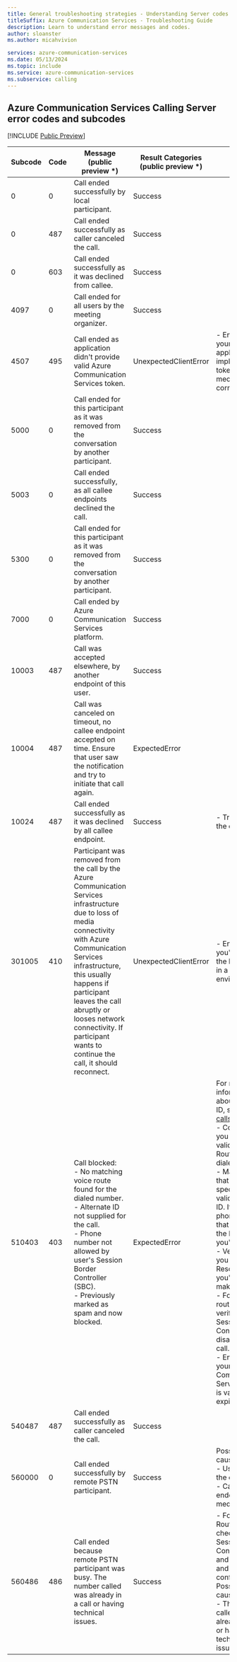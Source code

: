 ```yaml
---
title: General troubleshooting strategies - Understanding Server codes and subcodes
titleSuffix: Azure Communication Services - Troubleshooting Guide
description: Learn to understand error messages and codes.
author: sloanster
ms.author: micahvivion

services: azure-communication-services
ms.date: 05/13/2024
ms.topic: include
ms.service: azure-communication-services
ms.subservice: calling
---
```


## Azure Communication Services Calling Server error codes and subcodes

[!INCLUDE [Public Preview](../../../../../includes/public-preview-include-document.md)]

| Subcode | Code | Message  (public preview *) | Result Categories (public preview *) | Advice |
|---------|------|---------|--------------------------------------|--------|
| 0 | 0 | Call ended successfully by local participant. | Success | |
| 0 | 487 | Call ended successfully as caller canceled the call. | Success | |
| 0 | 603 | Call ended successfully as it was declined from callee. | Success | |
| 4097 | 0 | Call ended for all users by the meeting organizer. | Success | |
| 4507 | 495 | Call ended as application didn't provide valid Azure Communication Services token. | UnexpectedClientError |- Ensure that your application implements token refresh mechanism correctly. |
| 5000 | 0 | Call ended for this participant as it was removed from the conversation by another participant. | Success | |
| 5003 | 0 | Call ended successfully, as all callee endpoints declined the call. | Success | |
| 5300 | 0 | Call ended for this participant as it was removed from the conversation by another participant. | Success | |
| 7000 | 0 | Call ended by Azure Communication Services platform. | Success | |
| 10003 | 487 | Call was accepted elsewhere, by another endpoint of this user. | Success | |
| 10004 | 487 | Call was canceled on timeout, no callee endpoint accepted on time. Ensure that user saw the notification and try to initiate that call again. | ExpectedError | |
| 10024 | 487 | Call ended successfully as it was declined by all callee endpoint. | Success | - Try to place the call again. |
| 301005 | 410 | Participant was removed from the call by the Azure Communication Services infrastructure due to loss of media connectivity with Azure Communication Services infrastructure, this usually happens if participant leaves the call abruptly or looses network connectivity. If participant wants to continue the call, it should reconnect. | UnexpectedClientError | - Ensure that you're using the latest SDK in a supported environment.<br> |
| 510403 | 403 | Call blocked:<br/> - No matching voice route found for the dialed number.<br/> - Alternate ID not supplied for the call.<br/> - Phone number not allowed by user's Session Border Controller (SBC).<br/> - Previously marked as spam and now blocked. | ExpectedError | For more information about Alternate ID, see [Manage calls](../../../../../how-tos/calling-sdk/manage-calls.md#place-a-call).<br/> - Confirm that you have a valid Voice Route for the dialed number<br/> - Make sure that you specified a valid Alternate ID. It must be a phone number that belongs to the Resource you're using.<br/> - Verify that you own the Resource you're using to make a call.<br/> - For direct routing calls, verify why your Session Border Controller disallowed the call.<br/> - Ensure that your Communication Services token is valid and not expired. |
| 540487 | 487 | Call ended successfully as caller canceled the call. | Success | |
| 560000 | 0 | Call ended successfully by remote PSTN participant. | Success |Possible causes:<br> - User ended the call.<br> - Call was ended by media agent.<br> |
| 560486 | 486 | Call ended because remote PSTN participant was busy. The number called was already in a call or having technical issues. | Success | - For Direct Routing calls, check your Session Border Control logs and settings and timeouts configuration.<br> Possible causes: <br>  - The number called was already in a call or having technical issues.<br> |
